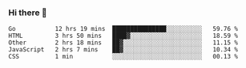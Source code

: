 ### Hi there 👋

<!--
**KLXLjun/KLXLjun** is a ✨ _special_ ✨ repository because its `README.md` (this file) appears on your GitHub profile.

Here are some ideas to get you started:

- 🔭 I’m currently working on ...
- 🌱 I’m currently learning ...
- 👯 I’m looking to collaborate on ...
- 🤔 I’m looking for help with ...
- 💬 Ask me about ...
- 📫 How to reach me: ...
- 😄 Pronouns: ...
- ⚡ Fun fact: ...
-->

<!--START_SECTION:waka-->
```text
Go           12 hrs 19 mins  ███████████████░░░░░░░░░░   59.76 % 
HTML         3 hrs 50 mins   ████▓░░░░░░░░░░░░░░░░░░░░   18.59 % 
Other        2 hrs 18 mins   ██▓░░░░░░░░░░░░░░░░░░░░░░   11.15 % 
JavaScript   2 hrs 7 mins    ██▓░░░░░░░░░░░░░░░░░░░░░░   10.34 % 
CSS          1 min           ░░░░░░░░░░░░░░░░░░░░░░░░░   00.13 % 
```
<!--END_SECTION:waka-->
